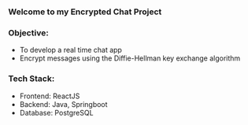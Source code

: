 ### Welcome to my Encrypted Chat Project

### Objective:
- To develop a real time chat app
- Encrypt messages using the Diffie-Hellman key exchange algorithm

### Tech Stack:
- Frontend: ReactJS
- Backend: Java, Springboot
- Database: PostgreSQL
